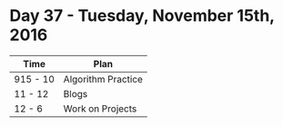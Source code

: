 # Day 37 - Tuesday, November 15th, 2016


Time        |   Plan   |
----------------|-------
915 - 10 | Algorithm Practice
11 - 12 | Blogs
12 - 6 | Work on Projects
